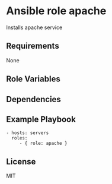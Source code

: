 Ansible role apache
=========

Installs apache service

Requirements
------------

None

Role Variables
--------------


Dependencies
------------


Example Playbook
----------------

    - hosts: servers
      roles:
         - { role: apache }

License
-------

MIT

